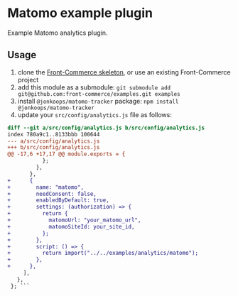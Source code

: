 # Matomo example plugin 

Example Matomo analytics plugin.

## Usage

1. clone the [Front-Commerce skeleton](https://gitlab.com/front-commerce/front-commerce-skeleton), or use an existing Front-Commerce project
2. add this module as a submodule: `git submodule add git@github.com:front-commerce/examples.git examples`
3. install `@jonkoops/matomo-tracker` package: `npm install @jonkoops/matomo-tracker`
4. update your `src/config/analytics.js` file as follows:

```diff
diff --git a/src/config/analytics.js b/src/config/analytics.js
index 780a9c1..8133bbb 100644
--- a/src/config/analytics.js
+++ b/src/config/analytics.js
@@ -17,6 +17,17 @@ module.exports = {
           };
         },
       },
+      {
+        name: "matomo",
+        needConsent: false,
+        enabledByDefault: true,
+        settings: (authorization) => {
+          return {
+            matomoUrl: "your_matomo_url",
+            matomoSiteId: your_site_id,
+          };
+        },
+        script: () => {
+          return import("../../examples/analytics/matomo");
+        },
+      },
     ],
   },
 }; ```
